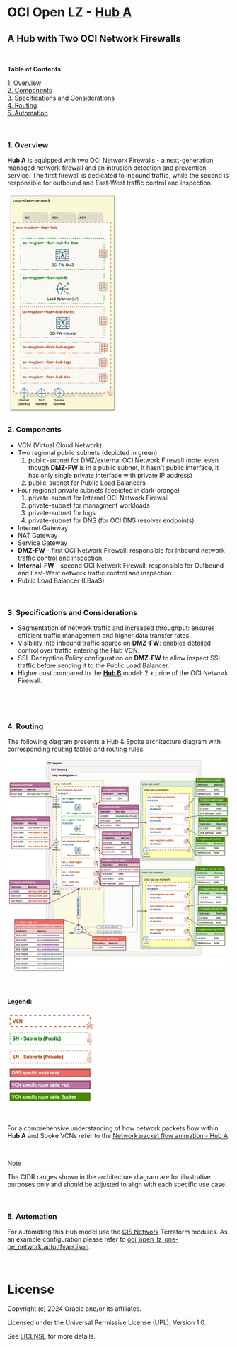 # OCI Open LZ - [Hub A](#)
## A Hub with Two OCI Network Firewalls

&nbsp; 

**Table of Contents**

[1. Overview](#1-overview)</br>
[2. Components](#2-components)</br>
[3. Specifications and Considerations](#3-specifications-and-considerations)</br>
[4. Routing](#4-routing)</br>
[5. Automation](#5-automation)</br>

&nbsp;

### 1. Overview
**Hub A** is equipped with two OCI Network Firewalls - a next-generation managed network firewall and an intrusion detection and prevention service. 
The first firewall is dedicated to inbound traffic, while the second is responsible for outbound and East-West traffic control and inspection.


<img src="images/hub_a_design.png" width="250" height="value">

### 2. Components
- VCN (Virtual Cloud Network)
- Two regional public subnets (depicted in green)
    1. public-subnet for DMZ/external OCI Network Firewall (note: even though **DMZ-FW** is in a public subnet, it hasn't public interface, it has only single private interface with private IP address)
    2. public-subnet for Public Load Balancers
- Four regional private subnets (depicted in dark-orange)
    1. private-subnet for Internal OCI Network Firewall
    2. private-subnet for managment workloads
    3. private-subnet for logs
    4. private-subnet for DNS (for OCI DNS resolver endpoints)
- Internet Gateway
- NAT Gateway
- Service Gateway
- **DMZ-FW** - first OCI Network Firewall: responsible for Inbound network traffic control and inspection.
- **Internal-FW** - second OCI Network Firewall: responsible for Outbound and East-West network traffic control and inspection.
- Public Load Balancer (LBaaS)

&nbsp;

### 3. Specifications and Considerations
- Segmentation of network traffic and increased throughput: ensures efficient traffic management and higher data transfer rates.
- Visibility into Inbound traffic source on **DMZ-FW**: enables detailed control over traffic entering the Hub VCN.
- SSL Decryption Policy configuration on **DMZ-FW** to allow inspect SSL traffic before sending it to the Public Load Balancer.
- Higher cost compared to the **[Hub B](/addons/oci-hub-models/hub_b/readme.md)** model: 2 x price of the OCI Network Firewall.
<br>

&nbsp;

### 4. Routing

The following diagram presents a Hub & Spoke architecture diagram with corresponding routing tables and routing rules.

<img src="images/hub_a_routing.png" width="900" height="value">

&nbsp;

#### Legend:

<img src="images/oci_hub_models_legend.png" width="200" height="value">

&nbsp;

For a comprehensive understanding of how network packets flow within **Hub A** and Spoke VCNs refer to the [Network packet flow animation - Hub A](/addons/oci-hub-models/hub_a/hub-a-packet_flow.md).

&nbsp;

> [!NOTE]
> The CIDR ranges shown in the architecture diagram are for illustrative purposes only and should be adjusted to align with each specific use case.

&nbsp;

### 5. Automation

For automating this Hub model use the [CIS Network](https://github.com/oracle-quickstart/terraform-oci-cis-landing-zone-networking) Terraform modules. As an example configuration please refer to [oci_open_lz_one-oe_network.auto.tfvars.json](/one-oe/runtime/one-stack/oci_open_lz_one-oe_network.auto.tfvars.json).





&nbsp; 

# License

Copyright (c) 2024 Oracle and/or its affiliates.

Licensed under the Universal Permissive License (UPL), Version 1.0.

See [LICENSE](LICENSE) for more details.
